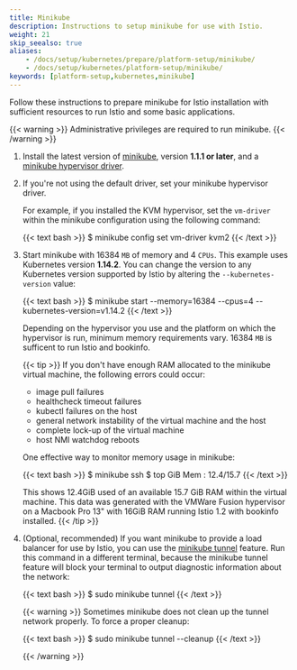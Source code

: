 ```yaml
---
title: Minikube
description: Instructions to setup minikube for use with Istio.
weight: 21
skip_seealso: true
aliases:
    - /docs/setup/kubernetes/prepare/platform-setup/minikube/
    - /docs/setup/kubernetes/platform-setup/minikube/
keywords: [platform-setup,kubernetes,minikube]
---
```


Follow these instructions to prepare minikube for Istio installation with sufficient
resources to run Istio and some basic applications.

{{< warning >}}
Administrative privileges are required to run minikube.
{{< /warning >}}

1.  Install the latest version of
    [minikube](https://kubernetes.io/docs/setup/minikube/), version **1.1.1 or
    later**, and a
    [minikube hypervisor driver](https://kubernetes.io/docs/tasks/tools/install-minikube/#install-a-hypervisor).

1.  If you're not using the default driver, set your minikube hypervisor driver.

    For example, if you installed the KVM hypervisor, set the `vm-driver`
    within the minikube configuration using the following command:

    {{< text bash >}}
    $ minikube config set vm-driver kvm2
    {{< /text >}}

1.  Start minikube with 16384 `MB` of memory and 4 `CPUs`. This example uses Kubernetes version **1.14.2**.
    You can change the version to any Kubernetes version supported by Istio by altering the
    `--kubernetes-version` value:

    {{< text bash >}}
    $ minikube start --memory=16384 --cpus=4 --kubernetes-version=v1.14.2
    {{< /text >}}

    Depending on the hypervisor you use and the platform on which the hypervisor
    is run, minimum memory requirements vary. 16384 `MB` is sufficent to run
    Istio and bookinfo.

    {{< tip >}}
    If you don't have enough RAM allocated to the minikube
    virtual machine, the following errors could occur:

    - image pull failures
    - healthcheck timeout failures
    - kubectl failures on the host
    - general network instability of the virtual machine and the host
    - complete lock-up of the virtual machine
    - host NMI watchdog reboots

    One effective way to monitor memory usage in minikube:

    {{< text bash >}}
    $ minikube ssh
    $ top
    GiB Mem : 12.4/15.7
    {{< /text >}}

    This shows 12.4GiB used of an available 15.7 GiB RAM within the virtual
    machine.  This data was generated with the VMWare Fusion hypervisor on a
    Macbook Pro 13" with 16GiB RAM running Istio 1.2 with bookinfo installed.
    {{< /tip >}}

1.  (Optional, recommended) If you want minikube to provide a load balancer for use
    by Istio, you can use the
    [minikube tunnel](https://github.com/kubernetes/minikube/blob/master/docs/tunnel.md) feature.
    Run this command in a different terminal, because the minikube tunnel feature will block your
    terminal to output diagnostic information about the network:

    {{< text bash >}}
    $ sudo minikube tunnel
    {{< /text >}}

    {{< warning >}}
    Sometimes minikube does not clean up the tunnel network properly. To force a proper
    cleanup:

    {{< text bash >}}
    $ sudo minikube tunnel --cleanup
    {{< /text >}}

    {{< /warning >}}
